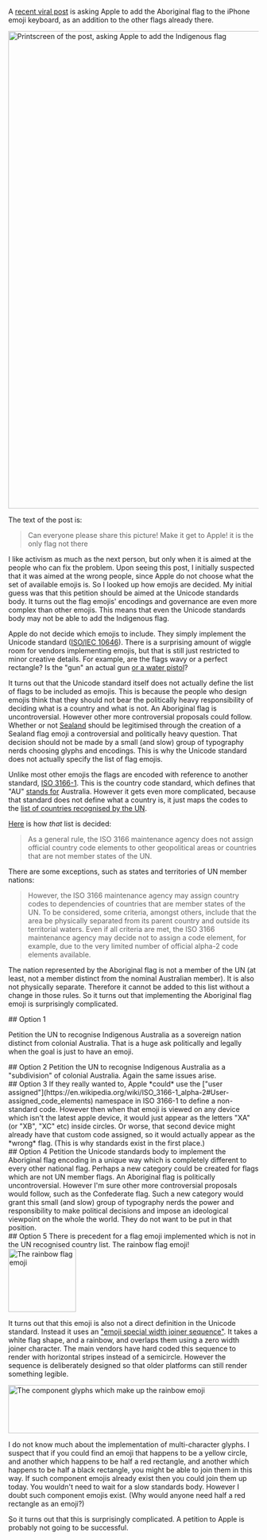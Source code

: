 A [recent viral post](https://www.facebook.com/deadlyblackz/photos/a.313232015502924/594797694013020/?type=3&theater) is asking Apple to add the Aboriginal flag to the iPhone emoji keyboard, as an addition to the other flags already there.


<div class="center imageCont">
   <img
      id="narrowImage"
      src="images/original-printscreen.jpg"
      width=653
      height=960
      alt="Printscreen of the post, asking Apple to add the Indigenous flag"
   />
</div>

The text of the post is:

> Can everyone please share this picture!
> Make it get to Apple! it is the only flag not there

I like activism as much as the next person, but only when it is aimed at the people who can fix the problem.
Upon seeing this post, I initially suspected that it was aimed at the wrong people, since Apple do not choose what the set of available emojis is.
So I looked up how emojis are decided.
My initial guess was that this petition should be aimed at the Unicode standards body.
It turns out the flag emojis' encodings and governance are even more complex than other emojis.
This means that even the Unicode standards body may not be able to add the Indigenous flag.

Apple do not decide which emojis to include. They simply implement the Unicode standard ([ISO/IEC 10646](https://en.wikipedia.org/wiki/Unicode)).
There is a surprising amount of wiggle room for vendors implementing emojis, but that is still just restricted to minor creative details.
For example, are the flags wavy or a perfect rectangle?
Is the "gun" an actual gun [or a water pistol](https://www.theguardian.com/technology/2018/apr/25/google-gun-emoji-switch-water-pistol-android-update-apple)?

It turns out that the Unicode standard itself does not actually define the list of flags to be included as emojis.
This is because the people who design emojis think that they should not bear the politically heavy responsibility of deciding what is a country and what is not.
An Aboriginal flag is uncontroversial.
However other more controversial proposals could follow.
Whether or not [Sealand](https://en.wikipedia.org/wiki/Principality_of_Sealand) should be legitimised through the creation of a Sealand flag emoji a controversial and politically heavy question. 
That decision should not be made by a small (and slow) group of typography nerds choosing glyphs and encodings.
This is why the Unicode standard does not actually specify the list of flag emojis.

Unlike most other emojis the flags are encoded with reference to another standard, [ISO 3166-1](https://en.wikipedia.org/wiki/ISO_3166-1_alpha-2).
This is the country code standard, which defines that "AU" [stands for](https://en.wikipedia.org/wiki/ISO_3166-1_alpha-2#Officially_assigned_code_elements) Australia.
However it gets even more complicated, because that standard does not define what a country is, it just maps the codes to the [list of countries recognised by the UN](https://www.iso.org/iso-3166-country-codes.html).

[Here](https://www.iso.org/iso-3166-country-codes.html) is how *that* list is decided:

> As a general rule, the ISO 3166 maintenance agency does not assign official country code elements to other geopolitical areas or countries that are not member states of the UN.

There are some exceptions, such as states and territories of UN member nations:

> However, the ISO 3166 maintenance agency may assign country codes to dependencies of countries that are member states of the UN. To be considered, some criteria, amongst others, include that the area be physically separated from its parent country and outside its territorial waters. Even if all criteria are met, the ISO 3166 maintenance agency may decide not to assign a code element, for example, due to the very limited number of official alpha-2 code elements available.

The nation represented by the Aboriginal flag is not a member of the UN (at least, not a member distinct from the nominal Australian member). 
It is also not physically separate.
Therefore it cannot be added to this list without a change in those rules.
So it turns out that implementing the Aboriginal flag emoji is surprisingly complicated.

<div class="card">
## Option 1

Petition the UN to recognise Indigenous Australia as a sovereign nation distinct from colonial Australia. That is a huge ask politically and legally when the goal is just to have an emoji.
</div>

<div class="card">
## Option 2
Petition the UN to recognise Indigenous Australia as a "subdivision" of colonial Australia.
Again the same issues arise.
</div>

<div class="card">
## Option 3
If they really wanted to, Apple *could* use the ["user assigned"](https://en.wikipedia.org/wiki/ISO_3166-1_alpha-2#User-assigned_code_elements) namespace in ISO 3166-1 to define a non-standard code.
However then when that emoji is viewed on any device which isn't the latest apple device, it would just appear as the letters "XA" (or "XB", "XC" etc) inside circles.
Or worse, that second device might already have that custom code assigned, so it would actually appear as the *wrong* flag.
(This is why standards exist in the first place.)
</div>

<div class="card">
## Option 4
Petition the Unicode standards body to implement the Aboriginal flag encoding in a unique way which is completely different to every other national flag.
Perhaps a new category could be created for flags which are not UN member flags.
An Aboriginal flag is politically uncontroversial. 
However I'm sure other more controversial proposals would follow, such as the Confederate flag.
Such a new category would grant this small (and slow) group of typography nerds the power and responsibility to make political decisions and impose an ideological viewpoint on the whole the world.
They do not want to be put in that position.
</div>

<div class="card">
## Option 5
There is precedent for a flag emoji implemented which is not in the UN recognised country list.
The rainbow flag emoji!


<div class="center imageCont">
   <img
      id="rainbow"
      src="images/rainbow.png"
      width=136
      height=127
      alt="The rainbow flag emoji"
   />
</div>

It turns out that this emoji is also not a direct definition in the Unicode standard.
Instead it uses an ["emoji special width joiner sequence"](https://www.unicode.org/L2/L2016/16183-rainbow-flag.pdf).
It takes a white flag shape, and a rainbow, and overlaps them using a zero width joiner character.
The main vendors have hard coded this sequence to render with horizontal stripes instead of a semicircle.
However the sequence is deliberately designed so that older platforms can still render something legible.


<div class="center imageCont">
   <img
      id="rainbow-eq"
      src="images/rainbow-eq.jpg"
      width=511
      height=97
      alt="The component glyphs which make up the rainbow emoji"
   />
</div>

I do not know much about the implementation of multi-character glyphs.
I suspect that if you could find an emoji that happens to be a yellow circle, and another which happens to be half a red rectangle, and another which happens to be half a black rectangle, you might be able to join them in this way.
If such component emojis already exist then you could join them up today.
You wouldn't need to wait for a slow standards body.
However I doubt such component emojis exist.
(Why would anyone need half a red rectangle as an emoji?)
</div>

So it turns out that this is surprisingly complicated.
A petition to Apple is probably not going to be successful.
